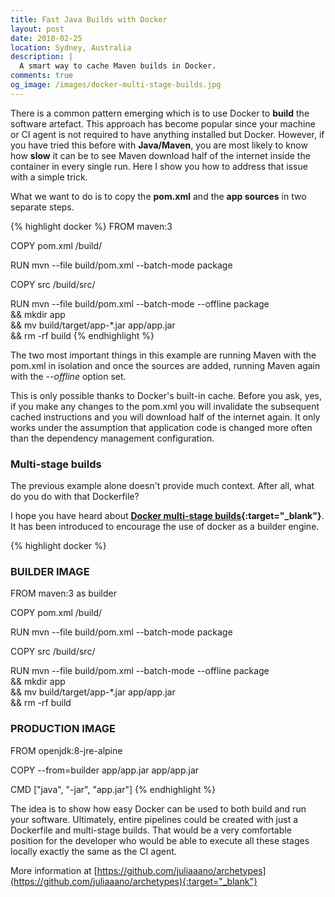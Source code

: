 ```yaml
---
title: Fast Java Builds with Docker 
layout: post
date: 2018-02-25
location: Sydney, Australia
description: |
  A smart way to cache Maven builds in Docker.
comments: true
og_image: /images/docker-multi-stage-builds.jpg
---
```


There is a common pattern emerging which is to use Docker to **build** the software artefact. This approach has become popular since your machine or CI agent is not required to have anything installed but Docker. However, if you have tried this before with **Java/Maven**, you are most likely to know how **slow** it can be to see Maven download half of the internet inside the container in every single run. Here I show you how to address that issue with a simple trick. 

<!--more-->

What we want to do is to copy the **pom.xml** and the **app sources** in two separate steps. 

{% highlight docker %}
FROM maven:3

COPY pom.xml /build/

RUN mvn --file build/pom.xml --batch-mode package

COPY src /build/src/

RUN mvn --file build/pom.xml --batch-mode --offline package \
	&& mkdir app \
	&& mv build/target/app-*.jar app/app.jar \
	&& rm -rf build
{% endhighlight %}

The two most important things in this example are running Maven with the pom.xml in isolation and once the sources are added, running Maven again with the *--offline* option set.

This is only possible thanks to Docker's built-in cache. Before you ask, yes, if you make any changes to the pom.xml you will invalidate the subsequent cached instructions and you will download half of the internet again. It only works under the assumption that application code is changed more often than the dependency management configuration.

### Multi-stage builds

The previous example alone doesn't provide much context. After all, what do you do with that Dockerfile?

I hope you have heard about **[Docker multi-stage builds](https://docs.docker.com/develop/develop-images/multistage-build/){:target="_blank"}**. It has been introduced to encourage the use of docker as a builder engine.

{% highlight docker %}
### BUILDER IMAGE ###
FROM maven:3 as builder

COPY pom.xml /build/

RUN mvn --file build/pom.xml --batch-mode package

COPY src /build/src/

RUN mvn --file build/pom.xml --batch-mode --offline package \
	&& mkdir app \
	&& mv build/target/app-*.jar app/app.jar \
	&& rm -rf build

### PRODUCTION IMAGE ###
FROM openjdk:8-jre-alpine

COPY --from=builder app/app.jar app/app.jar

CMD ["java", "-jar", "app.jar"]
{% endhighlight %}

The idea is to show how easy Docker can be used to both build and run your software. Ultimately, entire pipelines could be created with just a Dockerfile and multi-stage builds. That would be a very comfortable position for the developer who would be able to execute all these stages locally exactly the same as the CI agent. 

More information at [https://github.com/juliaaano/archetypes](https://github.com/juliaaano/archetypes){:target="_blank"}
